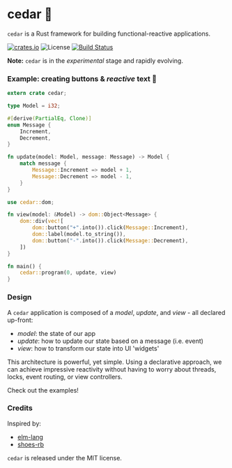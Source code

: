 
# cedar :evergreen_tree:

`cedar` is a Rust framework for building functional-reactive applications.

[![crates.io](https://img.shields.io/crates/v/cedar.svg)](https://crates.io/crates/cedar)
![License](https://img.shields.io/crates/l/cedar.svg)
[![Build Status](https://travis-ci.org/jtomschroeder/cedar.svg?branch=master)](https://travis-ci.org/jtomschroeder/cedar)

**Note:** `cedar` is in the *experimental* stage and rapidly evolving.

### Example: creating buttons & *reactive* text :rocket:

```rust
extern crate cedar;

type Model = i32;

#[derive(PartialEq, Clone)]
enum Message {
    Increment,
    Decrement,
}

fn update(model: Model, message: Message) -> Model {
    match message {
        Message::Increment => model + 1,
        Message::Decrement => model - 1,
    }
}

use cedar::dom;

fn view(model: &Model) -> dom::Object<Message> {
    dom::div(vec![
        dom::button("+".into()).click(Message::Increment),
        dom::label(model.to_string()),
        dom::button("-".into()).click(Message::Decrement),
    ])
}

fn main() {
    cedar::program(0, update, view)
}
```

### Design

A `cedar` application is composed of a *model*, *update*, and *view* - all declared up-front:

- *model*: the state of our app
- *update*: how to update our state based on a message (i.e. event)
- *view*: how to transform our state into UI 'widgets'

This architecture is powerful, yet simple. Using a declarative approach, we can achieve impressive reactivity without having to worry about threads, locks, event routing, or view controllers.

Check out the examples!

### Credits

Inspired by:
- [elm-lang](http://elm-lang.org)
- [shoes-rb](http://shoesrb.com)

`cedar` is released under the MIT license.
